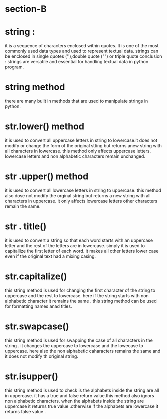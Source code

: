 # section-B
# string : 
it is a sequence of characters enclosed within quotes. It is one of the most commonly used data types and used to represent textual data.
strings can be enclosed in single quotes (''),double quote ("") or triple quote
conclusion : strings are versatile and essential for handling textual data in python program.
# string method 
there are many built in methods that are used to manipulate strings in python.
# str.lower() method
it is used to convert all uppercase letters in string to lowercase.it does not modify or change the form of the original stting but returns anew string with all characters in lowercase. this method only affects uppercase letters. lowercase letters and non alphabetic characters remain unchanged. 
# str .upper() method 
it is used to convert all lowercase letters in string to uppercase. this method also dose not modify the orginal string but returns a new string with all characters in uppercase. it only affects lowercase letters other characters remain the same. 
# str . title()
it is used to convert a string so that each word starts with an uppercase letter and the rest of the letters are in lowercase. simply it is used to capitallize the first letter of each word. it makes all other letters lower case even if the original text had a mixing casing.
# str.capitalize()
this string method is used for changing the first character of the string to uppercase and the rest to lowercase. here if the string starts with non alphabetic character it remains the same . this string method can be used for formatting names anad titles.
# str.swapcase()
this string method is used for swapping the case of all characters in the string . it changes the uppercase to lowercase and the lowecase to uppercase. here also the non alphabetic caharacters remains the same and it does not modify th original string.
# str.isupper()
this string method is used to check is the alphabets inside the string are all in uppercase.
it has a true and false return value.this method also ignors non alphabetic characters. when the alphabets inside the string are uppercase it returns true value .otherwise if the alphabets are lowercase it returns false value .
